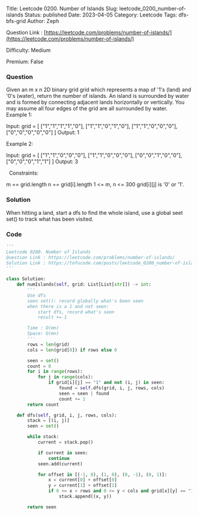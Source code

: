 Title: Leetcode 0200. Number of Islands
Slug: leetcode_0200_number-of-islands
Status: published
Date: 2023-04-05
Category: Leetcode
Tags: dfs-bfs-grid
Author: Zeph

Question Link : [https://leetcode.com/problems/number-of-islands/](https://leetcode.com/problems/number-of-islands/)

Difficulty: Medium

Premium: False

### Question
Given an m x n 2D binary grid grid which represents a map of '1's (land) and '0's (water), return the number of islands.
An island is surrounded by water and is formed by connecting adjacent lands horizontally or vertically. You may assume all four edges of the grid are all surrounded by water.
 
Example 1:

Input: grid = [
  ["1","1","1","1","0"],
  ["1","1","0","1","0"],
  ["1","1","0","0","0"],
  ["0","0","0","0","0"]
]
Output: 1

Example 2:

Input: grid = [
  ["1","1","0","0","0"],
  ["1","1","0","0","0"],
  ["0","0","1","0","0"],
  ["0","0","0","1","1"]
]
Output: 3

 
Constraints:

m == grid.length
n == grid[i].length
1 <= m, n <= 300
grid[i][j] is '0' or '1'.

### Solution

When hitting a land, start a dfs to find the whole island, use a global seet set() to track what has been visited.

### Code
```python
'''
Leetcode 0200. Number of Islands
Question Link : https://leetcode.com/problems/number-of-islands/
Solution Link : https://tofucode.com/posts/leetcode_0200_number-of-islands.html
'''

class Solution:
    def numIslands(self, grid: List[List[str]]) -> int:
        '''
        Use dfs
        seen set(): record globally what's been seen
        when there is a 1 and not seen:
            start dfs, record what's seen
            result += 1

        Time : O(mn)
        Space: O(mn)
        '''
        rows = len(grid)
        cols = len(grid[0]) if rows else 0

        seen = set()
        count = 0
        for i in range(rows):
            for j in range(cols):
                if grid[i][j] == "1" and not (i, j) in seen:
                    found = self.dfs(grid, i, j, rows, cols)
                    seen = seen | found
                    count += 1
        return count

    def dfs(self, grid, i, j, rows, cols):
        stack = [(i, j)]
        seen = set()

        while stack:
            current = stack.pop()

            if current in seen:
                continue
            seen.add(current)

            for offset in [(-1, 0), (1, 0), (0, -1), (0, 1)]:
                x = current[0] + offset[0]
                y = current[1] + offset[1]
                if 0 <= x < rows and 0 <= y < cols and grid[x][y] == "1":
                    stack.append((x, y))

        return seen
```

